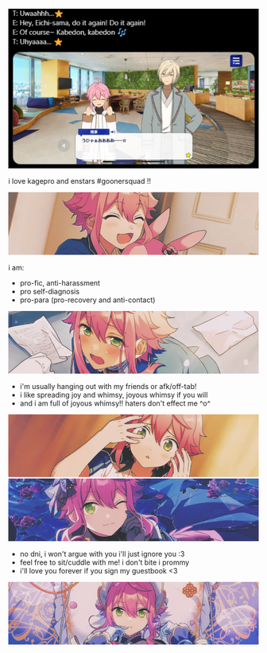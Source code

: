 ![](https://github.com/shotalover/shotalover/blob/f018349b6ddcffd2d3799907741d43c3253bc60e/kabedon%20eichitori.png)

i love kagepro and enstars #goonersquad !!

![](https://github.com/shotalover/shotalover/blob/99e4707969ec8f88543d508c959d4207dddf2e03/tori%20(2).jpg)

i am:
- pro-fic, anti-harassment
- pro self-diagnosis
- pro-para (pro-recovery and anti-contact)

![](https://github.com/shotalover/shotalover/blob/99e4707969ec8f88543d508c959d4207dddf2e03/tori%20(4).jpg)

- i'm usually hanging out with my friends or afk/off-tab!
- i like spreading joy and whimsy, joyous whimsy if you will
- and i am full of joyous whimsy!! haters don't effect me ^o^

![](https://github.com/shotalover/shotalover/blob/99e4707969ec8f88543d508c959d4207dddf2e03/tori%20(3).jpg)
![](https://github.com/shotalover/shotalover/blob/99e4707969ec8f88543d508c959d4207dddf2e03/tori%20(5).jpg)

- no dni, i won't argue with you i'll just ignore you \:3
- feel free to sit/cuddle with me! i don't bite i prommy
- i'll love you forever if you sign my guestbook <3

![](https://github.com/shotalover/shotalover/blob/99e4707969ec8f88543d508c959d4207dddf2e03/tori%20(1).jpg)
